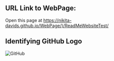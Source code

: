 ## URL Link to WebPage:
Open this page at <https://nikita-davids.github.io/WebPage/)/ReadMeWebsiteTest/>

## Identifying GitHub Logo

![GitHub](https://github.com/Nikita-Davids/WebPage/assets/101563505/645c7ce4-d1e7-467c-a9ff-c19775868db1)
